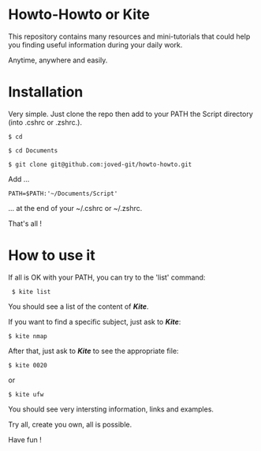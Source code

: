 # Howto-Howto or Kite

This repository contains many resources and mini-tutorials that could help you finding useful information during your daily work.

Anytime, anywhere and easily.


# Installation

Very simple. Just clone the repo then add to your PATH the Script directory (into .cshrc or .zshrc.).

```
$ cd

$ cd Documents

$ git clone git@github.com:joved-git/howto-howto.git
```

Add ...

```
PATH=$PATH:'~/Documents/Script'
```

... at the end of your ~/.cshrc or ~/.zshrc.

That's all !


# How to use it

If all is OK with your PATH, you can try to the 'list' command:

```
 $ kite list
```

You should see a list of the content of ***Kite***.


If you want to find a specific subject, just ask to ***Kite***:

```
$ kite nmap
```

After that, just ask to ***Kite*** to see the appropriate file:

 
```
$ kite 0020
```

or

```
$ kite ufw
```

You should see very intersting information, links and examples.


Try all, create you own, all is possible.

Have fun !
